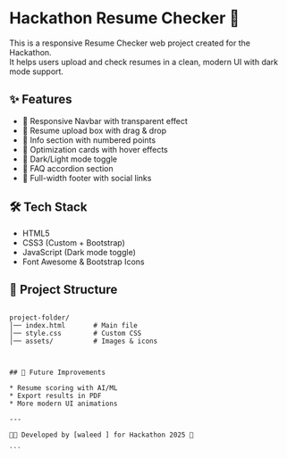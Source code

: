 # Hackathon Resume Checker 📝

This is a responsive Resume Checker web project created for the Hackathon.  
It helps users upload and check resumes in a clean, modern UI with dark mode support.  

## ✨ Features
- 🔹 Responsive Navbar with transparent effect
- 🔹 Resume upload box with drag & drop
- 🔹 Info section with numbered points
- 🔹 Optimization cards with hover effects
- 🔹 Dark/Light mode toggle
- 🔹 FAQ accordion section
- 🔹 Full-width footer with social links

## 🛠️ Tech Stack
- HTML5  
- CSS3 (Custom + Bootstrap)  
- JavaScript (Dark mode toggle)  
- Font Awesome & Bootstrap Icons  

## 📂 Project Structure
```

project-folder/
│── index.html       # Main file
│── style.css        # Custom CSS
│── assets/          # Images & icons

````

````


## 📌 Future Improvements

* Resume scoring with AI/ML
* Export results in PDF
* More modern UI animations

---

👨‍💻 Developed by [waleed ] for Hackathon 2025 🚀

```
